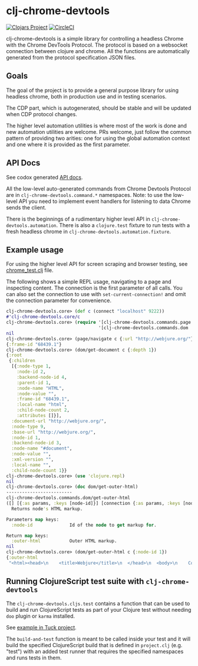 # clj-chrome-devtools

[![Clojars Project](https://img.shields.io/clojars/v/clj-chrome-devtools.svg)](https://clojars.org/clj-chrome-devtools) [![CircleCI](https://circleci.com/gh/tatut/clj-chrome-devtools.svg?style=svg)](https://circleci.com/gh/tatut/clj-chrome-devtools)

clj-chrome-devtools is a simple library for controlling a headless Chrome with the
Chrome DevTools Protocol. The protocol is based on a websocket connection between
clojure and chrome. All the functions are automatically generated from the protocol
specification JSON files.

## Goals

The goal of the project is to provide a general purpose library for using headless chrome, both in
production use and in testing scenarios.

The CDP part, which is autogenerated, should be stable and will be updated when CDP protocol changes.

The higher level automation utilities is where most of the work is done and new automation utilities are welcome.
PRs welcome, just follow the common pattern of providing two arities: one for using the global automation context and
one where it is provided as the first parameter.


## API Docs

See codox generated [API docs](https://tatut.github.io/clj-chrome-devtools/api/index.html).

All the low-level auto-generated commands from Chrome Devtools Protocol are in `clj-chrome-devtools.command.*`
namespaces. Note: to use the low-level API you need to implement event handlers for listening to data Chrome sends
the client.

There is the beginnings of a rudimentary higher level API in `clj-chrome-devtools.automation`.
There is also a `clojure.test` fixture to run tests with a fresh headless chrome in `clj-chrome-devtools.automation.fixture`.

## Example usage

For using the higher level API for screen scraping and browser testing, see [chrome_test.clj](https://github.com/tatut/clj-chrome-devtools/blob/master/test/clj_chrome_devtools/chrome_test.clj) file.

The following shows a simple REPL usage, navigating to a page and inspecting content.
The connection is the first parameter of all calls. You can also set the connection to use with
`set-current-connection!` and omit the connection parameter for convenience.


```clojure
clj-chrome-devtools.core> (def c (connect "localhost" 9222))
#'clj-chrome-devtools.core/c
clj-chrome-devtools.core> (require '[clj-chrome-devtools.commands.page :as page]
                                   '[clj-chrome-devtools.commands.dom :as dom])
nil
clj-chrome-devtools.core> (page/navigate c {:url "http://webjure.org/"})
{:frame-id "68439.1"}
clj-chrome-devtools.core> (dom/get-document c {:depth 1})
{:root
 {:children
  [{:node-type 1,
    :node-id 2,
    :backend-node-id 4,
    :parent-id 1,
    :node-name "HTML",
    :node-value "",
    :frame-id "68439.1",
    :local-name "html",
    :child-node-count 2,
    :attributes []}],
  :document-url "http://webjure.org/",
  :node-type 9,
  :base-url "http://webjure.org/",
  :node-id 1,
  :backend-node-id 3,
  :node-name "#document",
  :node-value "",
  :xml-version "",
  :local-name "",
  :child-node-count 1}}
clj-chrome-devtools.core> (use 'clojure.repl)
nil
clj-chrome-devtools.core> (doc dom/get-outer-html)
-------------------------
clj-chrome-devtools.commands.dom/get-outer-html
([] [{:as params, :keys [node-id]}] [connection {:as params, :keys [node-id]}])
  Returns node's HTML markup.

Parameters map keys:
  :node-id              Id of the node to get markup for.

Return map keys:
  :outer-html           Outer HTML markup.
nil
clj-chrome-devtools.core> (dom/get-outer-html c {:node-id 1})
{:outer-html
 "<html><head>\n    <title>Webjure</title>\n  </head>\n  <body>\n    Coming soon-ish!\n  \n\n</body></html>"}
```

## Running ClojureScript test suite with `clj-chrome-devtools`

The `clj-chrome-devtools.cljs.test` contains a function that can be used to build and run
ClojureScript tests as part of your Clojure test without needing `doo` plugin or `karma` installed.

See [example in Tuck project](https://github.com/tatut/tuck/blob/master/test/tuck/chrome_test.clj).

The `build-and-test` function is meant to be called inside your test and it will build the specified
ClojureScript build that is defined in `project.clj` (e.g. "test") with an added test runner that
requires the specified namespaces and runs tests in them.